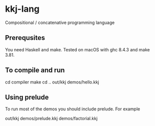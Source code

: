 # kkj-lang

Compositional / concatenative programming language

## Prerequsites

You need Haskell and make. Tested on macOS with ghc 8.4.3 and make 3.81. 

## To compile and run

  cd compiler
  make
  cd ..
  out/kkj demos/hello.kkj

## Using prelude

To run most of the demos you should include prelude. For example

  out/kkj demos/prelude.kkj demos/factorial.kkj
